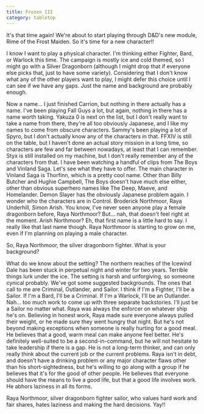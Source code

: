 ```yaml
---
title: Frozen III
category: tabletop
---
```

It's that time again! We're about to start playing through D&D's new module, Rime of the Frost Maiden. So it's time for a new character!!

I know I want to play a physical character. I'm thinking either Fighter, Bard, or Warlock this time. The campaign is mostly ice and cold themed, so I might go with a Silver Dragonborn (although I might drop that if everyone else picks that, just to have some variety). Considering that I don't know what any of the other players want to play, I might defer this choice until I can see if we have any gaps. Just the name and background are probably enough.

Now a name... I just finished Carrion, but nothing in there actually has a name. I've been playing Fall Guys a lot, but again, nothing in there has a name worth taking. Yakuza 0 is next on the list, but I don't really want to take a name from there, they're all too obviously Japanese, and I like my names to come from obscure characters. Sammy's been playing a lot of Spyro, but I don't actually know any of the characters in that. FFXIV is still on the table, but I haven't done an actual story mission in a long time, so characters are few and far between nowadays, at least that I can remember. Styx is still installed on my machine, but I don't really remember any of the characters from that. I have been watching a handful of clips from The Boys and Vinland Saga. Let's see what they have to offer. The main character in Vinland Saga is Thorfinn, which is a pretty cool name. Other than Billy Butcher and Hughie Campbell, The Boys doesn't have much else either, other than obvious superhero names like The Deep, Maeve, and Homelander. Demon Slayer has the obviously Japanese problem again. I wonder who the characters are in Control. Broderick Northmoor, Raya Underhill, Simon Arish. You know, I've never seen anyone play a female dragonborn before, Raya Northmoor? But... nah, that doesn't feel right at the moment. Arish Northmoor? Eh, that first name is a little hard to say. I really like that last name though. Raya Northmoor is starting to grow on me, even if I'm planning on playing a male character.

So, Raya Northmoor, the silver dragonborn fighter. What is your background?

What do we know about the setting? The northern reaches of the Icewind Dale has been stuck in perpetual night and winter for two years. Terrible things lurk under the ice. The setting is harsh and unforgiving, so someone cynical probably. We've got some suggested backgrounds. The ones that call to me are Criminal, Outlander, and Sailor. I think if I'm a Fighter, I'll be a Sailor. If I'm a Bard, I'll be a Criminal. If I'm a Warlock, I'll be an Outlander. Nah... too much work to come up with three separate backstories. I'll just be a Sailor no matter what. Raya was always the enforcer on whatever ship he's on. Believing in honest work, Raya made sure everyone always pulled their weight, or he made sure they went hungry that night. But he's not beyond making exceptions when someone is really hurting for a good meal. He believes that a good, warm meal can make anyone feel better. He's definitely well-suited to be a second-in-command, but he will not hesitate to take leadership if there is a gap. He is not a long-term thinker, and can only really think about the current job or the current problems. Raya isn't in debt, and doesn't have a drinking problem or any major character flaws other than his short-sightedness, but he's willing to go along with a group if he believes that it's for the good of other people. He believes that everyone should have the means to live a good life, but that a good life involves work. He abhors laziness in all its forms.

Raya Northmoor, silver dragonborn fighter sailor, who values hard work and fair shares, hates laziness and making the hard decisions. Yay!!
